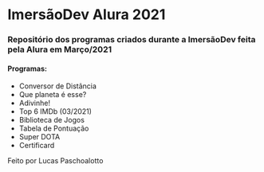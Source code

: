 # ImersãoDev Alura 2021 #

### Repositório dos programas criados durante a ImersãoDev feita pela Alura em Março/2021 ###

#### Programas: ####

- Conversor de Distância
- Que planeta é esse?
- Adivinhe!
- Top 6 IMDb (03/2021)
- Biblioteca de Jogos
- Tabela de Pontuação
- Super DOTA
- Certificard



Feito por Lucas Paschoalotto